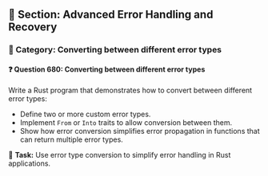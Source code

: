 ## 📘 Section: Advanced Error Handling and Recovery
### 🔹 Category: Converting between different error types
#### ❓ Question 680: Converting between different error types

Write a Rust program that demonstrates how to convert between different error types:

- Define two or more custom error types.
- Implement `From` or `Into` traits to allow conversion between them.
- Show how error conversion simplifies error propagation in functions that can return multiple error types.

🔧 **Task:** Use error type conversion to simplify error handling in Rust applications.

